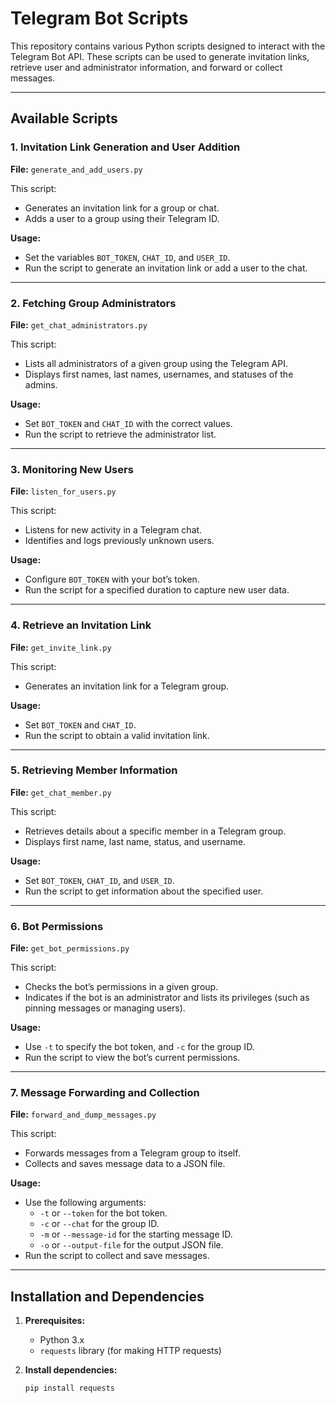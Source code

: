 # Telegram Bot Scripts

This repository contains various Python scripts designed to interact with the Telegram Bot API. These scripts can be used to generate invitation links, retrieve user and administrator information, and forward or collect messages.

---

## **Available Scripts**

### **1. Invitation Link Generation and User Addition**
**File:** `generate_and_add_users.py`

This script:
- Generates an invitation link for a group or chat.
- Adds a user to a group using their Telegram ID.

**Usage:**
- Set the variables `BOT_TOKEN`, `CHAT_ID`, and `USER_ID`.
- Run the script to generate an invitation link or add a user to the chat.

---

### **2. Fetching Group Administrators**
**File:** `get_chat_administrators.py`

This script:
- Lists all administrators of a given group using the Telegram API.
- Displays first names, last names, usernames, and statuses of the admins.

**Usage:**
- Set `BOT_TOKEN` and `CHAT_ID` with the correct values.
- Run the script to retrieve the administrator list.

---

### **3. Monitoring New Users**
**File:** `listen_for_users.py`

This script:
- Listens for new activity in a Telegram chat.
- Identifies and logs previously unknown users.

**Usage:**
- Configure `BOT_TOKEN` with your bot’s token.
- Run the script for a specified duration to capture new user data.

---

### **4. Retrieve an Invitation Link**
**File:** `get_invite_link.py`

This script:
- Generates an invitation link for a Telegram group.

**Usage:**
- Set `BOT_TOKEN` and `CHAT_ID`.
- Run the script to obtain a valid invitation link.

---

### **5. Retrieving Member Information**
**File:** `get_chat_member.py`

This script:
- Retrieves details about a specific member in a Telegram group.
- Displays first name, last name, status, and username.

**Usage:**
- Set `BOT_TOKEN`, `CHAT_ID`, and `USER_ID`.
- Run the script to get information about the specified user.

---

### **6. Bot Permissions**
**File:** `get_bot_permissions.py`

This script:
- Checks the bot’s permissions in a given group.
- Indicates if the bot is an administrator and lists its privileges (such as pinning messages or managing users).

**Usage:**
- Use `-t` to specify the bot token, and `-c` for the group ID.
- Run the script to view the bot’s current permissions.

---

### **7. Message Forwarding and Collection**
**File:** `forward_and_dump_messages.py`

This script:
- Forwards messages from a Telegram group to itself.
- Collects and saves message data to a JSON file.

**Usage:**
- Use the following arguments:
  - `-t` or `--token` for the bot token.
  - `-c` or `--chat` for the group ID.
  - `-m` or `--message-id` for the starting message ID.
  - `-o` or `--output-file` for the output JSON file.
- Run the script to collect and save messages.

---

## **Installation and Dependencies**

1. **Prerequisites:**
   - Python 3.x
   - `requests` library (for making HTTP requests)

2. **Install dependencies:**
   ```bash
   pip install requests
